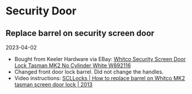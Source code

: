 # Security Door

## Replace barrel on security screen door

2023-04-02

- Bought from Keeler Hardware via EBay:
  [Whitco Security Screen Door Lock Tasman MK2 No Cylinder White W892116](https://www.ebay.com.au/itm/271089433234)
- Changed front door lock barrel. Did not change the handles.
- Video instructions: [SCLLocks | How to replace barrel on Whitco MK2 tasman screen door lock | 2013](https://www.youtube.com/watch?v=z6M3Ak0liN8)

